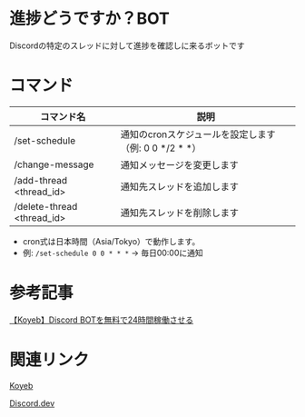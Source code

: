 # 進捗どうですか？BOT

Discordの特定のスレッドに対して進捗を確認しに来るボットです

# コマンド

| コマンド名           | 説明                                             |
|----------------------|--------------------------------------------------|
| /set-schedule <cron> | 通知のcronスケジュールを設定します（例: 0 0 */2 * *）|
| /change-message <msg>| 通知メッセージを変更します                        |
| /add-thread <thread_id>   | 通知先スレッドを追加します                        |
| /delete-thread <thread_id>| 通知先スレッドを削除します                        |

- cron式は日本時間（Asia/Tokyo）で動作します。
- 例: `/set-schedule 0 0 * * *` → 毎日00:00に通知

# 参考記事

[【Koyeb】Discord BOTを無料で24時間稼働させる](https://zenn.dev/saitogo/articles/e763dad351594f)

# 関連リンク

[Koyeb](https://app.koyeb.com/)

[Discord.dev](https://discord.com/developers/applications)